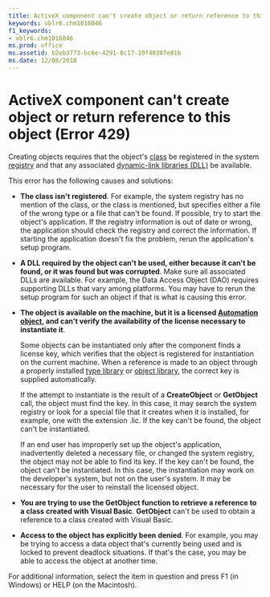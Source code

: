 ```yaml
---
title: ActiveX component can't create object or return reference to this object (Error 429)
keywords: vblr6.chm1016046
f1_keywords:
- vblr6.chm1016046
ms.prod: office
ms.assetid: b2eb3773-bc6e-4291-8c17-19f4038fe01b
ms.date: 12/08/2018
---
```



# ActiveX component can't create object or return reference to this object (Error 429)

Creating objects requires that the object's [class](../../Glossary/vbe-glossary.md#class) be registered in the system [registry](../../Glossary/vbe-glossary.md#registry) and that any associated [dynamic-link libraries (DLL)](../../Glossary/vbe-glossary.md#dynamic-link-library-dll) be available. 

This error has the following causes and solutions:

- **The class isn't registered**. For example, the system registry has no mention of the class, or the class is mentioned, but specifies either a file of the wrong type or a file that can't be found. If possible, try to start the object's application. If the registry information is out of date or wrong, the application should check the registry and correct the information. If starting the application doesn't fix the problem, rerun the application's setup program.
    
- **A DLL required by the object can't be used, either because it can't be found, or it was found but was corrupted**. Make sure all associated DLLs are available. For example, the Data Access Object (DAO) requires supporting DLLs that vary among platforms. You may have to rerun the setup program for such an object if that is what is causing this error.
    
- **The object is available on the machine, but it is a licensed [Automation object](../../Glossary/vbe-glossary.md#automation-object), and can't verify the availability of the license necessary to instantiate it**.
    
   Some objects can be instantiated only after the component finds a license key, which verifies that the object is registered for instantiation on the current machine. When a reference is made to an object through a properly installed [type library](../../Glossary/vbe-glossary.md#type-library) or [object library](../../Glossary/vbe-glossary.md#object-library), the correct key is supplied automatically.
    
   If the attempt to instantiate is the result of a **CreateObject** or **GetObject** call, the object must find the key. In this case, it may search the system registry or look for a special file that it creates when it is installed, for example, one with the extension .lic. If the key can't be found, the object can't be instantiated. 
   
   If an end user has improperly set up the object's application, inadvertently deleted a necessary file, or changed the system registry, the object may not be able to find its key. If the key can't be found, the object can't be instantiated. In this case, the instantiation may work on the developer's system, but not on the user's system. It may be necessary for the user to reinstall the licensed object.
    
- **You are trying to use the GetObject function to retrieve a reference to a class created with Visual Basic**. **GetObject** can't be used to obtain a reference to a class created with Visual Basic.
    
- **Access to the object has explicitly been denied**. For example, you may be trying to access a data object that's currently being used and is locked to prevent deadlock situations. If that's the case, you may be able to access the object at another time.
    

For additional information, select the item in question and press F1 (in Windows) or HELP (on the Macintosh).

